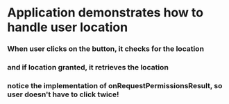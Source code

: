 # Application demonstrates how to handle user location
### When user clicks on the button, it checks for the location
### and if location granted, it retrieves the location
### notice the implementation of onRequestPermissionsResult, so user doesn't have to click twice!
